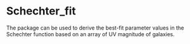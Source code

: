 # Schechter_fit

The package can be used to derive the best-fit parameter values in the Schechter function based on an array of UV magnitude of galaxies.  
